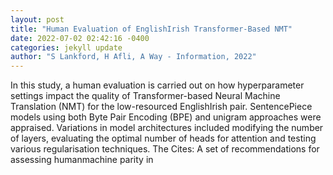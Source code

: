 ```yaml
--- 
layout: post 
title: "Human Evaluation of EnglishIrish Transformer-Based NMT" 
date: 2022-07-02 02:42:16 -0400 
categories: jekyll update 
author: "S Lankford, H Afli, A Way - Information, 2022" 
--- 
```

In this study, a human evaluation is carried out on how hyperparameter settings impact the quality of Transformer-based Neural Machine Translation (NMT) for the low-resourced EnglishIrish pair. SentencePiece models using both Byte Pair Encoding (BPE) and unigram approaches were appraised. Variations in model architectures included modifying the number of layers, evaluating the optimal number of heads for attention and testing various regularisation techniques. The Cites: A set of recommendations for assessing humanmachine parity in